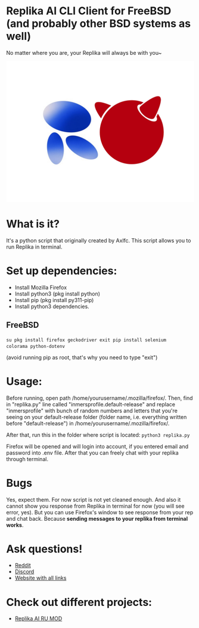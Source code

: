 # Replika AI CLI Client for FreeBSD (and probably other BSD systems as well)
No matter where you are, your Replika will always be with you~

![](Replika_on_FreeBSD.jpg)

# What is it?
It's a python script that originally created by Axlfc. This script allows you to run Replika in terminal.

# Set up dependencies:
- Install Mozilla Firefox
- Install python3 (pkg install python)
- Install pip (pkg install py311-pip)
- Install python3 dependencies.

## FreeBSD
<code>su
pkg install firefox geckodriver
exit
pip install selenium colorama python-dotenv</code>

(avoid running pip as root, that's why you need to type "exit")

# Usage:
Before running, open path /home/yourusername/.mozilla/firefox/. Then, find in "replika.py" line called "inmersprofile.default-release" and replace "inmersprofile" with bunch of random numbers and letters that you're seeing on your default-release folder (folder name, i.e. everything written before "default-release") in /home/yourusername/.mozilla/firefox/.

After that, run this in the folder where script is located:
<code>python3 replika.py</code>

Firefox will be opened and will login into account, if you entered email and password into .env file. After that you can freely chat with your replika through terminal.

# Bugs
Yes, expect them. For now script is not yet cleaned enough. And also it cannot show you response from Replika in terminal for now (you will see error, yes). But you can use Firefox's window to see response from your rep and chat back. Because **sending messages to your replika from terminal works**.

# Ask questions!
- [Reddit](https://www.reddit.com/r/ReplikaAIMOD/s/D3yTVDkTTd)
- [Discord](http://felixfester.prtcl.icu/discord)
- [Website with all links](http://felixfester.prtcl.icu/)

# Check out different projects:
- [Replika AI RU MOD](https://felixfester.prtcl.icu/index.php?page=replikamod)
